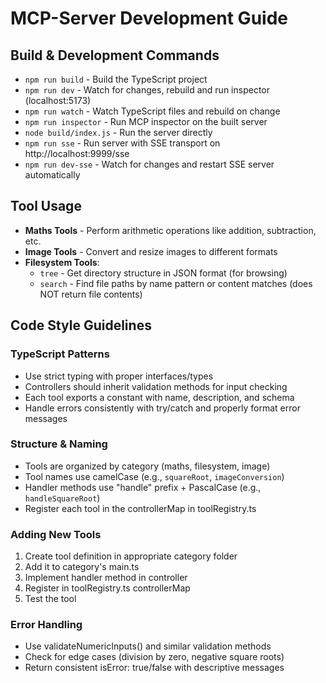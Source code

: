 # MCP-Server Development Guide

## Build & Development Commands
- `npm run build` - Build the TypeScript project
- `npm run dev` - Watch for changes, rebuild and run inspector (localhost:5173)
- `npm run watch` - Watch TypeScript files and rebuild on change
- `npm run inspector` - Run MCP inspector on the built server
- `node build/index.js` - Run the server directly
- `npm run sse` - Run server with SSE transport on http://localhost:9999/sse
- `npm run dev-sse` - Watch for changes and restart SSE server automatically

## Tool Usage
- **Maths Tools** - Perform arithmetic operations like addition, subtraction, etc.
- **Image Tools** - Convert and resize images to different formats
- **Filesystem Tools**:
  - `tree` - Get directory structure in JSON format (for browsing)
  - `search` - Find file paths by name pattern or content matches (does NOT return file contents)

## Code Style Guidelines

### TypeScript Patterns
- Use strict typing with proper interfaces/types
- Controllers should inherit validation methods for input checking
- Each tool exports a constant with name, description, and schema
- Handle errors consistently with try/catch and properly format error messages

### Structure & Naming
- Tools are organized by category (maths, filesystem, image)
- Tool names use camelCase (e.g., `squareRoot`, `imageConversion`)
- Handler methods use "handle" prefix + PascalCase (e.g., `handleSquareRoot`)
- Register each tool in the controllerMap in toolRegistry.ts

### Adding New Tools
1. Create tool definition in appropriate category folder
2. Add it to category's main.ts
3. Implement handler method in controller
4. Register in toolRegistry.ts controllerMap
5. Test the tool

### Error Handling
- Use validateNumericInputs() and similar validation methods
- Check for edge cases (division by zero, negative square roots)
- Return consistent isError: true/false with descriptive messages